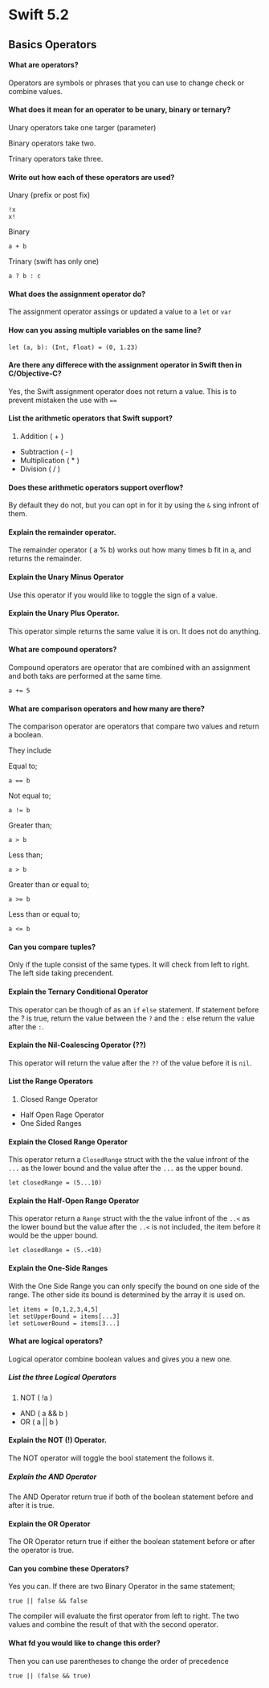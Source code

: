 # Swift 5.2 

## Basics Operators

#### What are operators?

Operators are symbols or phrases that you can use to change check or combine values. 

#### What does it mean for an operator to be unary, binary or ternary?

Unary operators take one targer (parameter)

Binary operators take two.

Trinary operators take three.

#### Write out how each of these operators are used?

Unary (prefix or post fix)
    
    !x
    x!
    
    
Binary

    a + b
    
Trinary (swift has only one)

    a ? b : c

#### What does the assignment operator do?

The assignment operator assings or updated a value to a `let` or `var`

#### How can you assing multiple variables on the same line?

    let (a, b): (Int, Float) = (0, 1.23)

#### Are there any differece with the assignment operator in Swift then in C/Objective-C?

Yes, the Swift assignment operator does not return a value. This is to prevent mistaken the use with `==`

#### List the arithmetic operators that Swift support?

1. Addition ( + )
* Subtraction ( - ) 
* Multiplication ( * )
* Division ( / )

#### Does these arithmetic operators support overflow?

By default they do not, but you can opt in for it by using the `&` sing infront of them. 

#### Explain the remainder operator.

The remainder operator ( a % b) works out how many times b fit in a, and returns the remainder. 

#### Explain the Unary Minus Operator

Use this operator if you would like to toggle the sign of a value. 

#### Explain the Unary Plus Operator.

This operator simple returns the same value it is on. It does not do anything. 


#### What are compound operators?

Compound operators are operator that are combined with an assignment and both taks are performed at the same time. 

    a += 5
    
#### What are comparison operators and how many are there?

The comparison operator are operators that compare two values and return a boolean. 

They include

Equal to;

    a == b

Not equal to;

    a != b

Greater than;

    a > b

Less than;

    a > b

Greater than or equal to;

    a >= b


Less than or equal to;

    a <= b

#### Can you compare tuples?

Only if the tuple consist of the same types. It will check from left to right. The left side taking precendent. 

#### Explain the Ternary Conditional Operator

This operator can be though of as an `if` `else` statement. If statement before the ? is true, return the value between the `?` and the `:` else return the value after the `:`.

#### Explain the Nil-Coalescing Operator (??)

This operator will return the value after the `??` of the value before it is `nil`.

#### List the Range Operators

1. Closed Range Operator
* Half Open Rage Operator
* One Sided Ranges

#### Explain the Closed Range Operator

This operator return a `ClosedRange` struct with the the value infront of the `...` as the lower bound and the value after the `...` as the upper bound. 

    let closedRange = (5...10)

#### Explain the Half-Open Range Operator

This operator return a `Range` struct with the the value infront of the `..<` as the lower bound but the value after the `..<` is not included, the item before it would be the upper bound. 

    let closedRange = (5..<10)


#### Explain the One-Side Ranges

With the One Side Range you can only specify the bound on one side of the range. The other side its bound is determined by the array it is used on.

    let items = [0,1,2,3,4,5]
    let setUpperBound = items[...3]
    let setLowerBound = items[3...]

#### What are logical operators?

Logical operator combine boolean values and gives you a new one. 

##### List the three Logical Operators

1. NOT ( !a )
* AND ( a && b )
* OR ( a || b )

#### Explain the NOT (!) Operator. 

The NOT operator will toggle the bool statement the follows it. 

##### Explain the AND Operator

The AND Operator return true if both of the boolean statement before and after it is true. 

#### Explain the OR Operator 

The OR Operator return true if either the boolean statement before or after the operator is true. 

#### Can you combine these Operators?

Yes you can. If there are two Binary Operator in the same statement;

    true || false && false

The compiler will evaluate the first operator from left to right. The two values and combine the result of that with the second operator. 

#### What fd you would like to change this order?

Then you can use parentheses to change the order of precedence

    true || (false && true)

